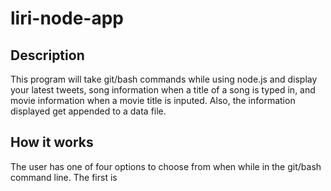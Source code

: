 # liri-node-app

## Description
 This program will take git/bash commands while using node.js and 
	display your latest tweets, song information when a 
	title of a song is typed in, and movie information when a movie title is inputed. 
	Also, the information displayed get appended to a data file.

## How it works
The user has one of four options to choose from when while in the git/bash command line.
	The first is 
